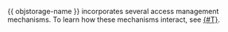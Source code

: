 
{{ objstorage-name }} incorporates several access management mechanisms. To learn how these mechanisms interact, see [{#T}](../../../storage/security/overview.md).
